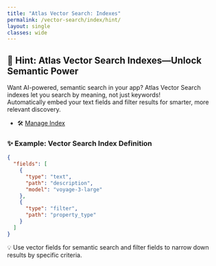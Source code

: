 ```yaml
---
title: "Atlas Vector Search: Indexes"
permalink: /vector-search/index/hint/
layout: single
classes: wide
---
```


## 🚀 Hint: Atlas Vector Search Indexes—Unlock Semantic Power

Want AI-powered, semantic search in your app? Atlas Vector Search indexes let you search by meaning, not just keywords!  
Automatically embed your text fields and filter results for smarter, more relevant discovery.

- 🛠️ [Manage Index](https://www.mongodb.com/docs/atlas/atlas-search/manage-indexes/)  

### ✨ Example: Vector Search Index Definition

```json
{
  "fields": [
    {
      "type": "text",
      "path": "description",
      "model": "voyage-3-large"
    },
    {
      "type": "filter",
      "path": "property_type"
    }
  ]
}
```

💡 Use vector fields for semantic search and filter fields to narrow down results by specific criteria.
